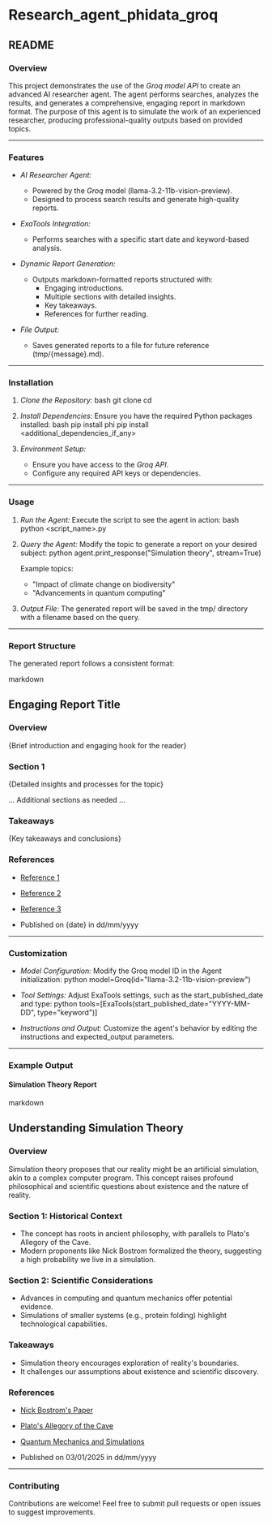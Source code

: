 # Research_agent_phidata_groq

## README

### Overview

This project demonstrates the use of the *Groq model API* to create an advanced AI researcher agent. The agent performs searches, analyzes the results, and generates a comprehensive, engaging report in markdown format. The purpose of this agent is to simulate the work of an experienced researcher, producing professional-quality outputs based on provided topics.

---

### Features

- *AI Researcher Agent:*
  - Powered by the *Groq* model (llama-3.2-11b-vision-preview).
  - Designed to process search results and generate high-quality reports.
  
- *ExaTools Integration:*
  - Performs searches with a specific start date and keyword-based analysis.

- *Dynamic Report Generation:*
  - Outputs markdown-formatted reports structured with:
    - Engaging introductions.
    - Multiple sections with detailed insights.
    - Key takeaways.
    - References for further reading.

- *File Output:*
  - Saves generated reports to a file for future reference (tmp/{message}.md).

---

### Installation

1. *Clone the Repository:*
   bash
   git clone <repository-url>
   cd <repository-directory>
   

2. *Install Dependencies:*
   Ensure you have the required Python packages installed:
   bash
   pip install phi
   pip install <additional_dependencies_if_any>
   

3. *Environment Setup:*
   - Ensure you have access to the *Groq API*.
   - Configure any required API keys or dependencies.

---

### Usage

1. *Run the Agent:*
   Execute the script to see the agent in action:
   bash
   python <script_name>.py
   

2. *Query the Agent:*
   Modify the topic to generate a report on your desired subject:
   python
   agent.print_response("Simulation theory", stream=True)
   

   Example topics:
   - "Impact of climate change on biodiversity"
   - "Advancements in quantum computing"

3. *Output File:*
   The generated report will be saved in the tmp/ directory with a filename based on the query.

---

### Report Structure

The generated report follows a consistent format:

markdown
## Engaging Report Title

### Overview
{Brief introduction and engaging hook for the reader}

### Section 1
{Detailed insights and processes for the topic}

... Additional sections as needed ...

### Takeaways
{Key takeaways and conclusions}

### References
- [Reference 1](link)
- [Reference 2](link)
- [Reference 3](link)

- Published on {date} in dd/mm/yyyy


---

### Customization

- *Model Configuration:*
  Modify the Groq model ID in the Agent initialization:
  python
  model=Groq(id="llama-3.2-11b-vision-preview")
  

- *Tool Settings:*
  Adjust ExaTools settings, such as the start_published_date and type:
  python
  tools=[ExaTools(start_published_date="YYYY-MM-DD", type="keyword")]
  

- *Instructions and Output:*
  Customize the agent's behavior by editing the instructions and expected_output parameters.

---

### Example Output

#### Simulation Theory Report

markdown
## Understanding Simulation Theory

### Overview
Simulation theory proposes that our reality might be an artificial simulation, akin to a complex computer program. This concept raises profound philosophical and scientific questions about existence and the nature of reality.

### Section 1: Historical Context
- The concept has roots in ancient philosophy, with parallels to Plato's Allegory of the Cave.
- Modern proponents like Nick Bostrom formalized the theory, suggesting a high probability we live in a simulation.

### Section 2: Scientific Considerations
- Advances in computing and quantum mechanics offer potential evidence.
- Simulations of smaller systems (e.g., protein folding) highlight technological capabilities.

### Takeaways
- Simulation theory encourages exploration of reality's boundaries.
- It challenges our assumptions about existence and scientific discovery.

### References
- [Nick Bostrom's Paper](https://www.simulation-argument.com)
- [Plato's Allegory of the Cave](https://example.com)
- [Quantum Mechanics and Simulations](https://example.com)

- Published on 03/01/2025 in dd/mm/yyyy


---

### Contributing

Contributions are welcome! Feel free to submit pull requests or open issues to suggest improvements.
